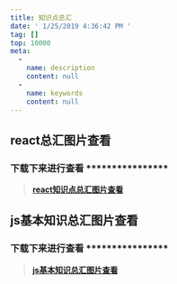 ```yaml
---
title: 知识点总汇
date: ' 1/25/2019 4:36:42 PM '
tag: []
top: 10000
meta:
  -
    name: description
    content: null
  -
    name: keywords
    content: null
---
```

## react总汇图片查看

### 下载下来进行查看 ****************

> **[react知识点总汇图片查看](https://raw.githubusercontent.com/Ignorance-of-Dong/GraphBed/master/images/react.png)**

## js基本知识总汇图片查看

### 下载下来进行查看 ****************
> 
> **[js基本知识总汇图片查看](https://raw.githubusercontent.com/Ignorance-of-Dong/GraphBed/master/images/js.png)**